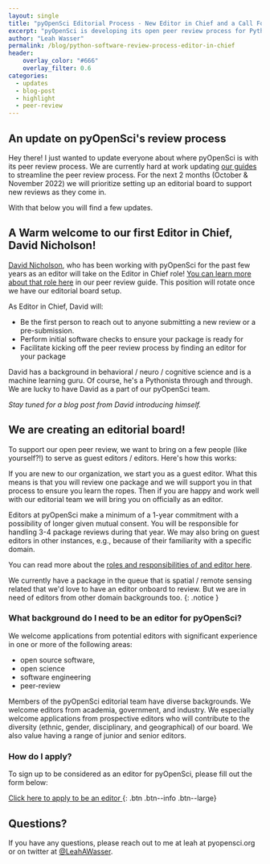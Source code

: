 ```yaml
---
layout: single
title: "pyOpenSci Editorial Process - New Editor in Chief and a Call For Editors"
excerpt: "pyOpenSci is developing its open peer review process for Python scientific software. Learn about our structure and if you are interested, apply to be on our editorial board."
author: "Leah Wasser"
permalink: /blog/python-software-review-process-editor-in-chief
header:
    overlay_color: "#666"
    overlay_filter: 0.6
categories:
  - updates
  - blog-post
  - highlight
  - peer-review
---
```


## An update on pyOpenSci's review process 

Hey there! I just wanted to update everyone about where pyOpenSci is with 
its peer review process. We are currently hard at work updating [our guides](https://www.pyopensci.org/peer-review-guide/intro.html) to 
streamline the peer review process. For the next 2 months (October & November 2022) 
we will prioritize setting up an editorial board to support new reviews as they 
come in. 

With that below you will find a few updates.

## A Warm welcome to our first Editor in Chief, David Nicholson!

[David Nicholson](https://github.com/NickleDave), who has been working with pyOpenSci for the past few years as 
an editor will take on the Editor in Chief role! [You can learn more about that 
role here](https://www.pyopensci.org/peer-review-guide/open-source-software-submissions/editor-in-chief-guide.html) in our peer review guide. This position will rotate once we have our editorial board setup.

As Editor in Chief, David will:

* Be the first person to reach out to anyone submitting a new review or a pre-submission. 
* Perform initial software checks to ensure your package is ready for  
* Facilitate kicking off the peer review process by finding an editor for your package

David has a background in behavioral / neuro / cognitive science and is a machine learning guru. 
Of course, he's a Pythonista through and through. We are lucky to have David as a 
part of our pyOpenSci team. 

*Stay tuned for a blog post from David introducing himself.*

## We are creating an editorial board!

To support our open peer review, we want to bring on a few people (like yourself?!) 
to serve as guest editors / editors. Here's how this works:

If you are new to our organization, we start you as a guest editor. What this
means is that you will review one package and we will support you in that 
process to ensure you learn the ropes. Then if you are happy and work well 
with our editorial team we will bring you on officially as an editor. 

Editors at pyOpenSci make a minimum of a 1-year commitment with a possibility of 
longer given mutual consent. You will be responsible for handling 3-4 package 
reviews during that year. We may also bring on guest editors in other 
instances, e.g., because of their familiarity with a specific domain.

You can read more about the [roles and responsibilities of and editor here](https://www.pyopensci.org/peer-review-guide/open-source-software-submissions/editors-guide.html). 

We currently have a package in the queue that is spatial / remote sensing related
that we'd love to have an editor onboard to review. But we are in need of editors
from other domain backgrounds too.
{: .notice }

### What background do I need to be an editor for pyOpenSci?

We welcome applications from potential editors with significant experience in 
one or more of the following areas: 
* open source software, 
* open science
* software engineering
* peer-review

Members of the pyOpenSci editorial team have diverse backgrounds. We welcome 
editors from academia, government, and industry. We especially welcome 
applications from prospective editors who will contribute to the diversity 
(ethnic, gender, disciplinary, and geographical) of our board. We also value 
having a range of junior and senior editors.


### How do I apply?

To sign up to be considered as an editor for pyOpenSci, please fill out the 
form below:

[Click here to apply to be an editor <i class="fa fa-4 fa-arrow-circle-right" aria-hidden="true"></i>](https://forms.gle/YH4kTeDFoYjDtefh7){: .btn .btn--info .btn--large}

## Questions?
If you have any questions, please reach out to me at leah at pyopensci.org or on 
twitter at [@LeahAWasser](https://twitter.com/LeahAWasser).
